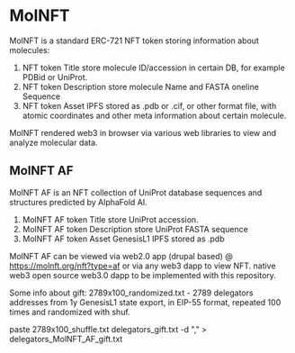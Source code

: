 <h1>MolNFT</h2>
MolNFT is a standard ERC-721 NFT token storing information about molecules:

1. NFT token Title store molecule ID/accession in certain DB, for example PDBid or UniProt.
2. NFT token Description store molecule Name and FASTA oneline Sequence
3. NFT token Asset IPFS stored as .pdb or .cif, or other format file, with atomic coordinates and other meta information about certain molecule.

MolNFT rendered web3 in browser via various web libraries to view and analyze molecular data. 


<h2>MolNFT AF</h2>

MolNFT AF is an NFT collection of UniProt database sequences and structures predicted by AlphaFold AI. 

1. MolNFT AF token Title store UniProt accession.
2. MolNFT AF token Description store UniProt FASTA sequence
3. MolNFT AF token Asset GenesisL1 IPFS stored as .pdb 

MolNFT AF can be viewed via web2.0 app (drupal based) @ https://molnft.org/nft?type=af
or via any web3 dapp to view NFT.
native web3 open source web3.0 dapp to be implemented with this repository. 

Some info about gift:
2789x100_randomized.txt - 2789 delegators addresses from 1y GenesisL1 state export, in EIP-55 format, repeated 100 times and randomized with shuf.

paste 2789x100_shuffle.txt delegators_gift.txt -d "," > delegators_MolNFT_AF_gift.txt

